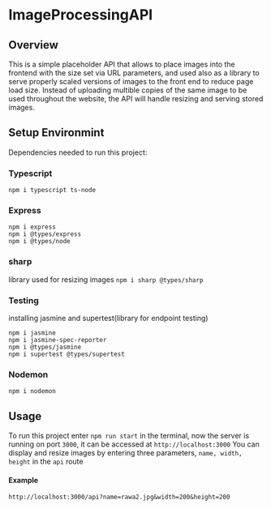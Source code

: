 # ImageProcessingAPI

## Overview
This is a simple placeholder API that allows to place images into the frontend with the size set via URL parameters, and used also as a library to serve properly scaled versions of images to the front end to reduce page load size. Instead of uploading multible copies of the same image to be used throughout the website, the API will handle resizing and serving stored images.

## Setup Environmint
Dependencies needed to run this project:

### Typescript
`npm i typescript ts-node`
### Express
```
npm i express
npm i @types/express
npm i @types/node
```
### sharp
library used for resizing images
`npm i sharp @types/sharp`
### Testing
installing jasmine and supertest(library for endpoint testing)
```
npm i jasmine
npm i jasmine-spec-reporter
npm i @types/jasmine
npm i supertest @types/supertest
```
### Nodemon
`npm i nodemon`

## Usage
To run this project enter `npm run start` in the terminal, now the server is running on port `3000`, it can be accessed at `http://localhost:3000`
You can display and resize images by entering three parameters, `name, width, height` in the `api` route
#### Example
`http://localhost:3000/api?name=rawa2.jpg&width=200&height=200`
